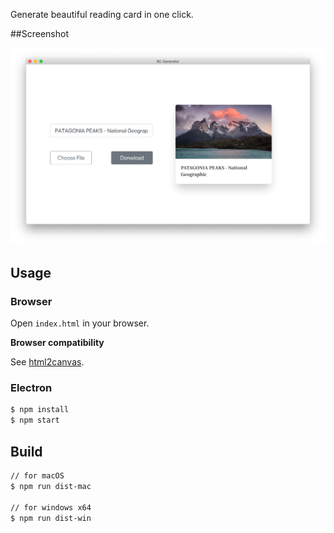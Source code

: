 Generate beautiful reading card in one click.

##Screenshot

![screenshot](https://github.com/brickyang/reading-card-generator/blob/master/screenshot.png?raw=true)

## Usage

### Browser

Open `index.html` in your browser.

**Browser compatibility**

See [html2canvas](https://github.com/niklasvh/html2canvas#browser-compatibility).

### Electron

```js
$ npm install
$ npm start
```

## Build

```bash
// for macOS
$ npm run dist-mac

// for windows x64
$ npm run dist-win
```


